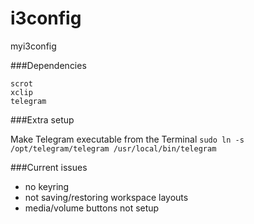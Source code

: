 # i3config
myi3config

###Dependencies

```
scrot
xclip
telegram
```

###Extra setup

Make Telegram executable from the Terminal
`sudo ln -s /opt/telegram/telegram /usr/local/bin/telegram`


###Current issues

* no keyring
* not saving/restoring workspace layouts
* media/volume buttons not setup
